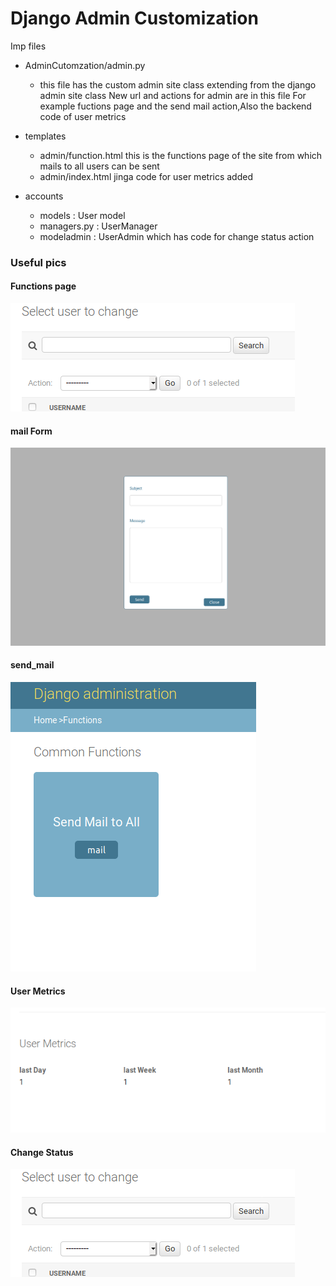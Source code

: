 

# Django Admin Customization

Imp files 
- AdminCutomzation/admin.py
  - this file has the custom admin site class extending from the django admin site class
     New url and actions for admin are in this file 
     For example fuctions page and the send mail action,Also the backend code of user metrics
     
 - templates 
   - admin/function.html
      this is the functions page of the site from which mails to all users can be sent
   - admin/index.html
       jinga code for user metrics added 
       
 - accounts
     - models : User model
     - managers.py : UserManager
     - modeladmin : UserAdmin which has code for change status action
     
     
     


### Useful pics

#### Functions page
<img src= "./Screenshots/change_status.png" alt="hello"></img>
#### mail Form
<img src= "./Screenshots/mail_form.png"></img>
#### send_mail
<img src= "./Screenshots/send_mail.png"></img>
#### User Metrics
<img src= "./Screenshots/user_metrics.png"></img>
#### Change Status

<img src= "./Screenshots/change_status.png"></img>